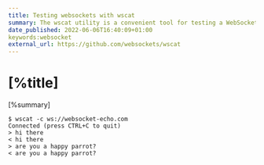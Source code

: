 ```yaml
---
title: Testing websockets with wscat
summary: The wscat utility is a convenient tool for testing a WebSocket API
date_published: 2022-06-06T16:40:09+01:00
keywords:websocket
external_url: https://github.com/websockets/wscat
---
```


# [%title]

[%summary]


```
$ wscat -c ws://websocket-echo.com
Connected (press CTRL+C to quit)
> hi there
< hi there
> are you a happy parrot?
< are you a happy parrot?
```